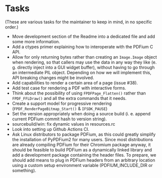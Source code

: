 <!-- SPDX-FileCopyrightText: 2022 geisserml <geisserml@gmail.com> -->
<!-- SPDX-License-Identifier: CC-BY-4.0 -->

Tasks
=====

(These are various tasks for the maintainer to keep in mind, in no specific order.)

* Move development section of the Readme into a dedicated file and add some more information.
* Add a ctypes primer explaining how to interoperate with the PDFium C API.
* Allow for only returning bytes rather than creating an `Image.Image` object when rendering, so that callers may use the data in any way they like (e. g. directly inject into a GUI widget buffer), without having to go through an intermediate PIL object. Depending on how we will implement this, API breaking changes might be involved.
* Add capabilities to render a certain area of a page (issue #38).
* Add test case for rendering a PDF with interactive forms.
* Think about the possibility of using `FPDFPage_Flatten()` rather than `FPDF_FFLDraw()` and all the extra commands that it needs.
* Create a support model for progressive rendering (`FPDF_RenderPageBitmap_Start()` & `IFSDK_PAUSE`)
* Set the version appropriately when doing a source build (i. e. append current PDFium commit hash to version string).
* sourcebuild/win: fix dynamic values in resources.rc
* Look into setting up Github Actions CI.
* Ask Linux distributors to package PDFium, as this could greatly simplify the installation of PyPDFium2 for many users. Since most distributions are already compiling PDFium for their Chromium package anyway, it should be feasible to build PDFium as a dynamically linked library and add a development package containing the header files. To prepare, we should add means to plug in PDFium headers from an arbitrary location using a custom setup environment variable (PDFIUM_INCLUDE_DIR or something).
